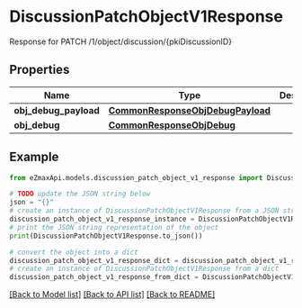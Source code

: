 # DiscussionPatchObjectV1Response

Response for PATCH /1/object/discussion/{pkiDiscussionID}

## Properties

Name | Type | Description | Notes
------------ | ------------- | ------------- | -------------
**obj_debug_payload** | [**CommonResponseObjDebugPayload**](CommonResponseObjDebugPayload.md) |  | 
**obj_debug** | [**CommonResponseObjDebug**](CommonResponseObjDebug.md) |  | [optional] 

## Example

```python
from eZmaxApi.models.discussion_patch_object_v1_response import DiscussionPatchObjectV1Response

# TODO update the JSON string below
json = "{}"
# create an instance of DiscussionPatchObjectV1Response from a JSON string
discussion_patch_object_v1_response_instance = DiscussionPatchObjectV1Response.from_json(json)
# print the JSON string representation of the object
print(DiscussionPatchObjectV1Response.to_json())

# convert the object into a dict
discussion_patch_object_v1_response_dict = discussion_patch_object_v1_response_instance.to_dict()
# create an instance of DiscussionPatchObjectV1Response from a dict
discussion_patch_object_v1_response_from_dict = DiscussionPatchObjectV1Response.from_dict(discussion_patch_object_v1_response_dict)
```
[[Back to Model list]](../README.md#documentation-for-models) [[Back to API list]](../README.md#documentation-for-api-endpoints) [[Back to README]](../README.md)


